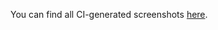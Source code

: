 You can find all CI-generated screenshots [here](https://github.com/LinqLover/squeak-tracedebugger/tree/gh-pages/screenshots).
